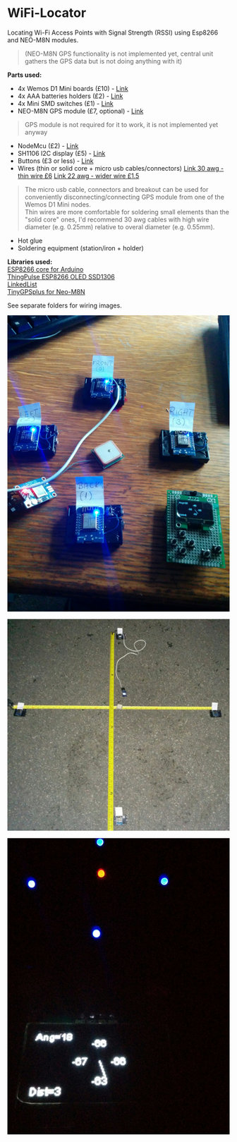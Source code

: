 # WiFi-Locator
Locating Wi-Fi Access Points with Signal Strength (RSSI) using Esp8266 and NEO-M8N modules. 
> (NEO-M8N GPS functionality is not implemented yet, central unit gathers the GPS data but is not doing anything with it)  

**Parts used:**  
- 4x Wemos D1 Mini boards (£10) - [Link](https://www.ebay.co.uk/itm/D1-Mini-NodeMCU-Lua-ESP8266-ESP-12-WeMos-D1-Mini-WIFI-4M-Bytes-Module/272253589592)  
- 4x AAA batteries holders (£2) - [Link](https://www.ebay.co.uk/itm/1-8-AAA-Battery-Holder-Box-with-Switch-PP3-Clip-Wire-Solder-Tags-JR-Lead/121729965773)  
- 4x Mini SMD switches (£1) - [Link](https://www.aliexpress.com/item/10PCS-YT2024Y-MSS22D18-MINI-Miniature-SMD-Slide-Switch-2P2T-6Pin-for-DIY-Electronic-Accessories-High-Quality/32826876349.html)  
- NEO-M8N GPS module (£7, optional) - [Link](https://www.aliexpress.com/item/Free-Shipping-GPSV3-M8N-ublox-NEO-M8N-001-eighth-Beidou-GPS-module-APM-MWC-flight-control/32822894266.html)  
> GPS module is not required for it to work, it is not implemented yet anyway  
- NodeMcu (£2) - [Link](https://www.aliexpress.com/item/1PCS-Wireless-module-CH340-NodeMcu-V3-Lua-WIFI-Internet-of-Things-development-board-based-ESP8266/32802874451.html)  
- SH1106 I2C display (£5) - [Link](https://www.ebay.co.uk/itm/1-3-4-Pin-SH1106-I2C-IIC-128X64-OLED-LED-Display-Module-Board-For-Arduino-RB/183492452441)  
- Buttons (£3 or less) - [Link](https://www.ebay.co.uk/itm/140Pcs-momentary-tactile-push-button-micro-SMD-SMT-tact-switches-14-types/183062874271) 
- Wires (thin or solid core + micro usb cables/connectors) [Link 30 awg - thin wire £6](https://www.aliexpress.com/item/30-AWG-Wrapping-Wire-0-25mm-Tin-Plated-Copper-8-Colored-Wire-Wrap-Insulation-Test-Cable/32907507087.html)  [Link 22 awg - wider wire £1.5](https://www.ebay.co.uk/itm/10m-1-0-6mm-Equipment-Wire-22-23-AWG-Solid-Copper-Core-11-Colours-WP-010000/230775068955)  
> The micro usb cable, connectors and breakout can be used for conveniently disconnecting/connecting GPS module from one of the Wemos D1 Mini nodes.  
> Thin wires are more comfortable for soldering small elements than the "solid core" ones, I'd recommend 30 awg cables with high wire diameter (e.g. 0.25mm) relative to overal diameter (e.g. 0.55mm).
- Hot glue  
- Soldering equipment  (station/iron + holder)  


**Libraries used:**  
[ESP8266 core for Arduino](https://github.com/esp8266/Arduino)  
[ThingPulse ESP8266 OLED SSD1306](https://github.com/ThingPulse/esp8266-oled-ssd1306)  
[LinkedList](https://github.com/ivanseidel/LinkedList)  
[TinyGPSplus for Neo-M8N](https://github.com/SensorsIot/TinyGPSplus-for-Neo-M8N)  

See separate folders for wiring images.  


![](https://github.com/michalmonday/WiFi-Locator/blob/master/pics/all_parts.jpg)

![](https://github.com/michalmonday/WiFi-Locator/blob/master/pics/placement_measure.jpg)

![](https://github.com/michalmonday/WiFi-Locator/blob/master/pics/test_behind.jpg)
